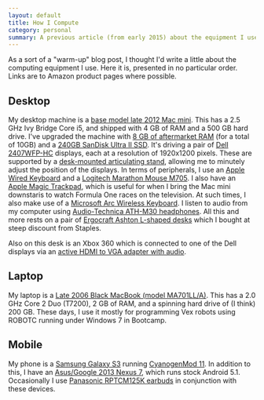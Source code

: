 ```yaml
---
layout: default
title: How I Compute
category: personal
summary: A previous article (from early 2015) about the equipment I used
---
```

As a sort of a &#34;warm-up&#34; blog post, I thought I&#39;d write a little about the computing equipment I use.
Here it is, presented in no particular order. Links are to Amazon product pages where possible.

<h2>Desktop</h2>

My desktop machine is a [base model late 2012 Mac mini][macmini]. This has a 2.5 GHz Ivy Bridge Core i5, and shipped with 4 GB of RAM and a 500 GB hard drive. I&#39;ve upgraded the machine with [8 GB of aftermarket RAM][ram] (for a total of 10GB) and a [240GB SanDisk Ultra II SSD][ssd]. It&#39;s driving a pair of [Dell 2407WFP-HC][disp] displays, each at a resolution of 1920x1200 pixels. These are supported by a [desk-mounted articulating stand][stand], allowing me to minutely adjust the position of the displays. In terms of peripherals, I use an [Apple Wired Keyboard][kb] and a [Logitech Marathon Mouse M705][mouse]. I also have an [Apple Magic Trackpad][tp], which is useful for when I bring the Mac mini downstaris to watch Formula One races on the television. At such times, I also make use of a [Microsoft Arc Wireless Keyboard][wkb]. I listen to audio from my computer using [Audio-Technica ATH-M30 headphones][athm30]. All this and more rests on a pair of [Ergocraft Ashton L-shaped desks][desk] which I bought at steep discount from Staples.

Also on this desk is an Xbox 360 which is connected to one of the Dell displays via an [active HDMI to VGA adapter with audio][hdmi-vga].

<h2>Laptop</h2>

My laptop is a [Late 2006 Black MacBook (model MA701LL/A)][macbook]. This has a 2.0 GHz Core 2 Duo (T7200), 2 GB of RAM, and a spinning hard drive of (I think) 200 GB. These days, I use it mostly for programming Vex robots using ROBOTC running under Windows 7 in Bootcamp.

<h2>Mobile</h2>

My phone is a [Samsung Galaxy S3][gs3] running [CyanogenMod 11][cm11]. In addition to this, I have an [Asus/Google 2013 Nexus 7][n7], which runs stock Android 5.1. Occasionally I use [Panasonic RPTCM125K earbuds][buds] in conjunction with these devices.

[macmini]: http://www.amazon.com/gp/product/B007476KRY/ref=oh_aui_detailpage_o00_s00?ie=UTF8&psc=1
[ram]: https://www.amazon.com/gp/product/B0089JIDUI/ref=oh_aui_detailpage_o01_s00?ie=UTF8&psc=1
[ssd]: https://www.amazon.com/gp/product/B00M8ABEIM/ref=oh_aui_detailpage_o02_s00?ie=UTF8&psc=1
[disp]: http://www.amazon.com/Dell-2407WFP-HC-WideScreen-Resolution-Monitor/dp/B000NKU5H0/ref=sr_1_1?ie=UTF8&qid=1427599528&sr=8-1&keywords=dell+2407wfphc
[stand]: https://www.amazon.com/gp/product/B0052AWGLE/ref=oh_aui_detailpage_o02_s00?ie=UTF8&psc=1
[kb]: https://www.amazon.com/gp/product/B005DLDTAE/ref=oh_aui_detailpage_o02_s00?ie=UTF8&psc=1
[mouse]: http://www.amazon.com/Logitech-Wireless-Marathon-3-Year-Battery/dp/B0034XRDUA
[tp]: http://www.amazon.com/Apple-MC380LL-A-Magic-Trackpad/dp/B003XIJ3MW/ref=sr_1_1?s=electronics&ie=UTF8&qid=1427599910&sr=1-1&keywords=magic+trackpad
[wkb]: http://www.amazon.com/Microsoft-Arc-Wireless-Keyboard-Xbox/dp/B002VR6A9K/ref=sr_1_1?s=electronics&ie=UTF8&qid=1427600137&sr=1-1&keywords=microsoft+arc+keyboard
[athm30]: https://www.amazon.com/gp/product/B00007E7C8/ref=oh_aui_detailpage_o03_s00?ie=UTF8&psc=1
[desk]: http://www.staples.com/Ergocraft-Ashton-L-Shaped-Desk/product_923890
[hdmi-vga]: https://www.amazon.com/gp/product/B00MNHW984/ref=oh_aui_detailpage_o02_s00?ie=UTF8&psc=1
[macbook]: http://www.everymac.com/systems/apple/macbook/specs/macbook-core-2-duo-2.0-black-13-specs.html
[gs3]: http://www.amazon.com/Samsung-Galaxy-S3-Blue-16GB/dp/B00891P3QI/ref=sr_1_1?s=electronics&ie=UTF8&qid=1427601176&sr=1-1&keywords=att+galaxy+s3
[cm11]: http://download.cyanogenmod.org/?device=d2att
[n7]: http://www.amazon.com/Nexus-Google-7-Inch-Black-Tablet/dp/B00DVFLJDS/ref=sr_1_1?s=electronics&ie=UTF8&qid=1427601293&sr=1-1&keywords=2013+nexus+7
[buds]: https://www.amazon.com/gp/product/B00E4LGVUO/ref=oh_aui_detailpage_o01_s00?ie=UTF8&psc=1